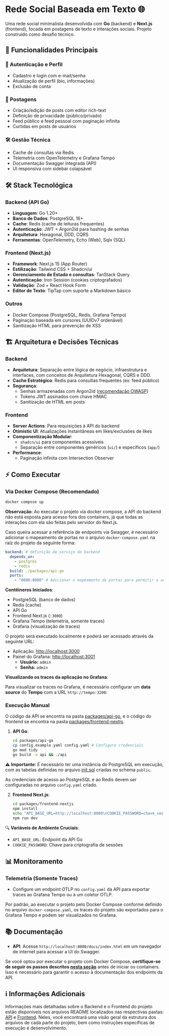 # Rede Social Baseada em Texto 🌐

Uma rede social minimalista desenvolvida com **Go** (backend) e **Next.js** (frontend), focada em postagens de texto e interações sociais. Projeto construído como desafio técnico.

## 🚀 Funcionalidades Principais

### 👤 Autenticação e Perfil

- Cadastro e login com e-mail/senha
- Atualização de perfil (bio, informações)
- Exclusão de conta

### 📝 Postagens

- Criação/edição de posts com editor rich-text
- Definição de privacidade (público/privado)
- Feed público e feed pessoal com paginação infinita
- Curtidas em posts de usuários

### 🛠️ Gestão Técnica

- Cache de consultas via Redis
- Telemetria com OpenTelemetry e Grafana Tempo
- Documentação Swagger integrada (API)
- UI responsiva com sidebar colapsável

## 🛠️ Stack Tecnológica

### **Backend (API Go)**

- **Linguagem**: Go 1.20+
- **Banco de Dados**: PostgreSQL 16+
- **Cache**: Redis (cache de leituras frequentes)
- **Autenticação**: JWT + Argon2id para hashing de senhas
- **Arquitetura**: Hexagonal, DDD, CQRS
- **Ferramentas**: OpenTelemetry, Echo (Web), Sqlx (SQL)

### **Frontend (Next.js)**

- **Framework**: Next.js 15 (App Router)
- **Estilização**: Tailwind CSS + Shadcn/ui
- **Gerenciamento de Estado e consultas**: TanStack Query
- **Autenticação**: Iron Session (cookies criptografados)
- **Validação**: Zod + React Hook Form
- **Editor de Texto**: TipTap com suporte a Markdown básico

### **Outros**

- Docker Compose (PostgreSQL, Redis, Grafana Tempo)
- Paginação baseada em cursores (UUIDv7 ordenável)
- Sanitização HTML para prevenção de XSS

## 🏗️ Arquitetura e Decisões Técnicas

### **Backend**

- **Arquitetura**: Separação entre lógica de negócio, infraestrutura e interfaces, com conceitos de Arquitetura Hexagonal, CQRS e DDD.
- **Cache Estratégico**: Redis para consultas frequentes (ex: feed público)
- **Segurança**:
  - Senhas armazenadas com Argon2id ([recomendação OWASP](https://cheatsheetseries.owasp.org/cheatsheets/Password_Storage_Cheat_Sheet.html))
  - Tokens JWT assinados com chave HMAC
  - Sanitização de HTML em posts

### **Frontend**

- **Server Actions**: Para requisições à API do backend
- **Otimistic UI**: Atualizações instantâneas em likes/exclusões de likes
- **Componentização Modular**:
  - `shadcn/ui` para componentes acessíveis
  - Separação entre componentes genéricos (`ui/`) e específicos (`app/`)
- **Performance**:
  - Paginação infinita com Intersection Observer

## ⚡ Como Executar

### **Via Docker Compose (Recomendado)**

```bash
docker compose up
```

**Observação**: Ao executar o projeto via docker compose, a API do backend não está exposta para acesso fora dos containers, já que todas as interações com ela são feitas pelo servidor do Next.js.

Caso queira acessar a referência de endpoints via Swagger, é necessário adicionar o mapeamento de portas no o arquivo `docker-compose.yaml` na raiz do projeto da seguinte forma:

```yaml
backend: # definição de serviço do backend
  depends_on:
    - postgres
    - redis
  build: ./packages/api-go
  ports:
    - "8080:8080" # Adicionar o mapeamento de portas para permitir o acesso externo
```

**Contêineres Iniciados**:

- PostgreSQL (banco de dados)
- Redis (cache)
- API Go
- Frontend Next.js (`:3000`)
- Grafana Tempo (telemetria, somente traces)
- Grafana (visualização de traces)

O projeto será executado localmente e poderá ser acessado através da seguinte URL:

- Aplicação: [http://localhost:3000](http://localhost:3000)
- Painel do Grafana: [http://localhost:3001](http://localhost:3001)
  - **Usuário:** `admin`
  - **Senha:** `admin`

**Visualizando os traces da aplicação no Grafana**:

Para visualizar os traces no Grafana, é necessário configurar um **data source** do **Tempo** com a URL `http://tempo:3200`:

### **Execução Manual**

O código da API se encontra na pasta [packages/api-go](/packages/api-go/), e o código do frontend se encontra na pasta [packages/frontend-nextjs](/packages/frontend-nextjs/).

1. **API Go**:

   ```bash
   cd packages/api-go
   cp config.example.yaml config.yaml # Configure credenciais
   go mod tidy
   go build -o api && ./api
   ```

⚠️ **Importante**: É necessário ter uma instância do PostgreSQL em execução, com as tabelas definidas no arquivo [init.sql](/packages/api-go/db/init.sql) criadas no schema `public`.

As credenciais de acesso ao PostgreSQL e ao Redis devem ser configuradas no arquivo `config.yaml` criado.

2. **Frontend Next.js**:
   ```bash
   cd packages/frontend-nextjs
   npm install
   echo "API_BASE_URL=http://localhost:8080\nCOOKIE_PASSWORD=chave_secreta" > .env
   npm run dev
   ```

🔍 **Variáveis de Ambiente Cruciais**:

- `API_BASE_URL`: Endpoint da API Go
- `COOKIE_PASSWORD`: Chave para criptografia de sessões

## 📊 Monitoramento

### **Telemetria (Somente Traces)**

- Configure um endpoint OTLP no `config.yaml` da API para exportar traces ao Grafana Tempo ou a um coletor OTLP.

Por padrão, ao executar o projeto pelo Docker Compose conforme definido no arquivo `docker-compose.yaml`, os traces do projeto são exportados para o Grafana Tempo e podem ser visualizados no Grafana.

## 📚 Documentação

- **API**: Acesse `http://localhost:8080/docs/index.html` em um navegador de internet para acessar a UI do Swagger.

Se você optou por executar o projeto com Docker Compose, **certifique-se de seguir os passos descritos [nesta seção](#via-docker-compose-recomendado)** antes de iniciar os containers. Isso é necessário para garantir o acesso à documentação dos endpoints da API.

## ℹ️ Informações Adicionais

Informações mais detalhadas sobre o Backend e o Frontend do projeto estão disponíveis nos arquivos README localizados nas respectivas pastas: [API](/packages/api-go/README.md) e [Frontend](/packages/frontend-nextjs/README.md). Neles, você encontrará uma visão geral da estrutura dos arquivos de cada parte do projeto, bem como instruções específicas de execução e desenvolvimento.
